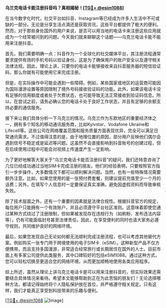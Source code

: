 **乌兰克电话卡能注册抖音吗？真相揭秘！[[TG💪+ @esim1088](https://t.me/s/esim1088)]**

在当今数字化时代，社交平台如抖音、Instagram等已经成为许多人生活中不可或缺的一部分。无论是分享生活点滴还是获取资讯，这些平台都提供了极大的便利。然而，对于那些身处国外的用户来说，是否可以用当地的电话卡来注册这些应用就成为一个经常被问到的问题。今天我们就来聊聊这个话题——乌克兰电话卡能不能用来注册抖音。

首先，我们需要明确一点：抖音作为一个全球化的社交媒体平台，其注册流程通常要求提供有效的手机号码以验证身份。这是为了确保用户的账户安全以及遵守相关法律法规。因此，理论上讲，只要你的电话卡能够接收来自抖音服务器的短信验证码，那么你就有可能使用它来完成注册。

但是，在实际操作中可能会遇到一些障碍。例如，某些国家或地区的运营商可能因为国际漫游设置等原因限制了境外号码接收验证码的功能。此外，如果该电话卡没有足够的信用额度或者处于欠费状态，也可能导致无法正常接收到验证码信息。所以，在尝试之前，请务必确认您的电话卡处于良好工作状态，并且有足够的余额支持必要的通信服务。

接下来让我们具体分析一下乌克兰的情况。乌克兰作为东欧地区的重要经济体之一，拥有多个知名的移动通讯服务商，比如Kyivstar、Vodafone Ukraine和Lifecell等。这些公司在网络覆盖范围和服务质量方面表现优异，完全可以满足日常通讯需求。不过值得注意的是，由于地理位置的原因，部分用户反映他们偶尔会遇到信号不稳定或是延迟等问题。这虽然不会直接影响到抖音账号的创建过程，但在后续使用过程中可能会对视频上传速度产生一定影响。

为了更好地解答大家关于“乌兰克电话卡能否注册抖音”的疑问，我们还特意咨询了几位已经成功通过当地SIM卡完成注册的朋友。他们的经验表明，只要按照官方指引一步步操作，大多数情况下都可以顺利解决问题。当然，也有一些特殊情况需要额外注意。比如，如果您使用的是一张预付费套餐，则建议提前充值至少一个月的话费；另外，在填写个人信息时一定要保证真实准确，避免因虚假资料而导致审核失败。

除了技术层面之外，还有一个重要的因素就是法律合规性。根据抖音官方的规定，每位用户只能拥有一个有效账户，并且必须遵守平台社区准则。这意味着即使您通过某种方式绕过了注册限制，但如果被发现存在违规行为（如刷粉、发布违法内容等），仍有可能面临封号甚至法律责任。因此，在享受便利的同时也请大家务必遵守规则，共同维护良好的网络环境。

最后，如果您发现自己无论如何都无法顺利完成注册流程，也可以考虑其他替代方案。例如购买一张专门用于跨境使用的电子SIM卡（eSIM）。这种新型产品不仅方便携带，而且支持多国漫游，非常适合经常旅行或长期居住在国外的人士。目前市面上有多家公司提供此类服务，其中口碑较好的包括eSIM1088。通过这种方式，您可以轻松切换至更适合您的网络环境，从而更加顺畅地使用各类应用程序。

综上所述，虽然从理论上讲乌克兰电话卡是可以用来注册抖音的，但实际效果还需要结合具体情况来看待。希望本文能够帮助到正在为此苦恼的朋友们！无论选择哪种方法，都请记得始终将个人隐私保护放在首位，并严格遵守相关规定。只有这样，我们才能真正享受到科技带来的乐趣与便利。

[[TG💪+ @esim1088](https://t.me/s/esim1088) ![Image](https://i.postimg.cc/4NQfJmqS/Snipaste-2025-05-13-00-14-12.png)]
